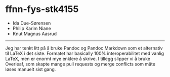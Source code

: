 # ffnn-fys-stk4155

- Ida Due-Sørensen
- Philip Karim Niane
- Knut Magnus Aasrud

---

Jeg har tenkt litt på å bruke Pandoc og Pandoc Markdown som et alternativ til LaTeX i det siste. Formatet har basically 100% interoperabilitet med vanlig LaTeX, men er enormt mye enklere å skrive. I tillegg slipper vi å bruke Overleaf, som skapte mange pull requests og merge conflicts som måte løses manuelt sist gang. 